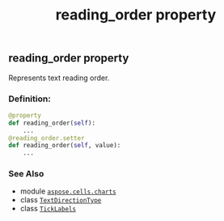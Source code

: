 ﻿---
title: reading_order property
second_title: Aspose.Cells for Python via .NET API References
description: 
type: docs
weight: 140
url: /aspose.cells.charts/ticklabels/reading_order/
is_root: false
---

## reading_order property


Represents text reading order.
### Definition:
```python
@property
def reading_order(self):
    ...
@reading_order.setter
def reading_order(self, value):
    ...
```

### See Also
* module [`aspose.cells.charts`](../../)
* class [`TextDirectionType`](/cells/python-net/aspose.cells/textdirectiontype)
* class [`TickLabels`](/cells/python-net/aspose.cells.charts/ticklabels)
